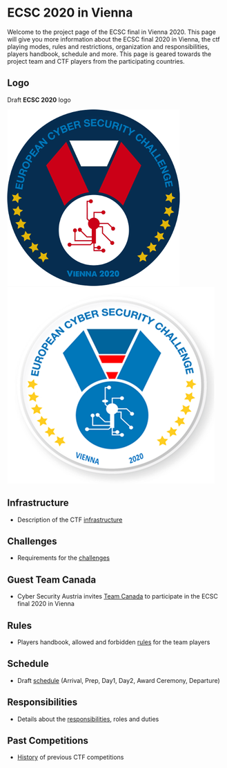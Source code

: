 # ECSC 2020 in Vienna
Welcome to the project page of the ECSC final in Vienna 2020. This page will give you more information about the ECSC final 2020 in Vienna, the ctf playing modes, rules and restrictions, organization and responsibilities, players handbook, schedule and more. This page is geared towards the project team and CTF players from the participating countries.

## Logo
Draft **ECSC 2020** logo

![LOGO](./img/ecsc2020-vienna-400.png) ![LOGO](./img/ecsc2020-vienna-j-480.png)

## Infrastructure
* Description of the CTF [infrastructure](./Infrastructure.md) 

## Challenges
* Requirements for the [challenges](./Challenges.md)

## Guest Team Canada
* Cyber Security Austria invites [Team Canada](./Canada.md) to participate in the ECSC final 2020 in Vienna

## Rules
* Players handbook, allowed and forbidden [rules](./Rules.md) for the team players

## Schedule
* Draft [schedule](./Schedule.md) (Arrival, Prep, Day1, Day2, Award Ceremony, Departure)

## Responsibilities
* Details about the [responsibilities](./Responsibilities.md), roles and duties

## Past Competitions
* [History](./History.md) of previous CTF competitions 









